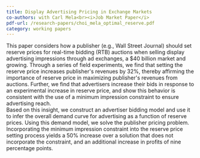 ```yaml
---
title: Display Advertising Pricing in Exchange Markets
co-authors: with Carl Mela<br><i>Job Market Paper</i>
pdf-url: /research-papers/choi_mela_optimal_reserve.pdf
category: working papers
---
```


This paper considers how a publisher (e.g., Wall Street Journal) should set reserve prices for real-time bidding (RTB) auctions when selling display advertising impressions through ad exchanges, a $40 billion market and growing. Through a series of field experiments, we find that setting the reserve price increases publisher's revenues by 32%, thereby affirming the importance of reserve price in maximizing publisher's revenues from auctions. Further, we find that advertisers increase their bids in response to an experimental increase in reserve price, and show this behavior is consistent with the use of a minimum impression constraint to ensure advertising reach.<br>
Based on this insight, we construct an advertiser bidding model and use it to infer the overall demand curve for advertising as a function of reserve prices. Using this demand model, we solve the publisher pricing problem. Incorporating the minimum impression constraint into the reserve price setting process yields a 50% increase over a solution that does not incorporate the constraint, and an additional increase in profits of nine percentage points.
